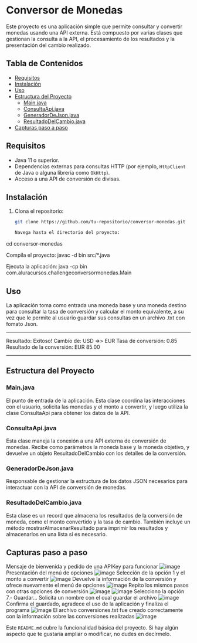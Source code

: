 # Conversor de Monedas

Este proyecto es una aplicación simple que permite consultar y convertir monedas usando una API externa. 
Está compuesto por varias clases que gestionan la consulta a la API, el procesamiento de los resultados 
y la presentación del cambio realizado.

## Tabla de Contenidos
- [Requisitos](#requisitos)
- [Instalación](#instalación)
- [Uso](#uso)
- [Estructura del Proyecto](#estructura-del-proyecto)
  - [Main.java](#mainjava)
  - [ConsultaApi.java](#consultaapijava)
  - [GeneradorDeJson.java](#generadordejsonjava)
  - [ResultadoDelCambio.java](#resultadodelcambiojava)
- [Capturas paso a paso](#capturas-paso-a-paso) 

## Requisitos

- Java 11 o superior.
- Dependencias externas para consultas HTTP (por ejemplo, `HttpClient` de Java o alguna librería como `OkHttp`).
- Acceso a una API de conversión de divisas.

## Instalación

1. Clona el repositorio:
   ```bash
   git clone https://github.com/tu-repositorio/conversor-monedas.git

   Navega hasta el directorio del proyecto:
cd conversor-monedas

Compila el proyecto:
javac -d bin src/*.java

Ejecuta la aplicación:
java -cp bin com.aluracursos.challengeconversormonedas.Main

## Uso
La aplicación toma como entrada una moneda base y una moneda destino para consultar la tasa de conversión y calcular el monto equivalente, 
a su vez que le permite al usuario guardar sus consultas en un archivo .txt con fomato Json.

*******************************************
Resultado: Exitoso!
Cambio de: USD =>> EUR
Tasa de conversión: 0.85
Resultado de la conversión: EUR 85.00
*******************************************

## Estructura del Proyecto
### Main.java
El punto de entrada de la aplicación. Esta clase coordina las interacciones con el usuario, solicita las monedas y el monto a convertir, 
y luego utiliza la clase ConsultaApi para obtener los datos de la API.

### ConsultaApi.java
Esta clase maneja la conexión a una API externa de conversión de monedas. Recibe como parámetros la moneda base y la moneda objetivo,
y devuelve un objeto ResultadoDelCambio con los detalles de la conversión.

### GeneradorDeJson.java
Responsable de gestionar la estructura de los datos JSON necesarios para interactuar con la API de conversión de monedas.

### ResultadoDelCambio.java
Esta clase es un record que almacena los resultados de la conversión de moneda, como el monto convertido y la tasa de cambio. 
También incluye un método mostrarAlmacenarResultado para imprimir los resultados y almacenarlos en una lista si es necesario.

## Capturas paso a paso
Mensaje de bienvenida y pedido de una APIKey para funcionar
![image](https://github.com/user-attachments/assets/06799dd6-2e7f-4c97-8ad9-59d2603c28f9)
Presentación del menú de opciones
![image](https://github.com/user-attachments/assets/0cf7de03-240a-4e18-a58b-d5f76f4a1d18)
Selección de la opción 1 y el monto a convertir
![image](https://github.com/user-attachments/assets/26655ab4-4df7-4f6c-bde8-910ff5c42622)
Devuelve la información de la conversión y ofrece nuevamente el menú de opciones
![image](https://github.com/user-attachments/assets/b659dd75-9cc6-40a4-ae23-68af41df9141)
Repito los mismos pasos con otras opciones de conversión
![image](https://github.com/user-attachments/assets/ba7a1b3c-4226-402b-9e80-be1ed32284cf)
![image](https://github.com/user-attachments/assets/c4b088c1-3895-4d31-bb31-5ea7364ead52)
Selecciono la opción 7.- Guardar...
Solicita un nombre con el cual guardar el archivo
![image](https://github.com/user-attachments/assets/543b9f4d-7b10-417a-9727-8d8656a095ea)
Confirma el guardado, agradece el uso de la aplicación y finaliza el programa
![image](https://github.com/user-attachments/assets/90fd6e2d-8f46-43c9-adc0-3df9fb3d6d0a)
El archivo conversiones.txt fue creado correctamente con la información sobre las conversiones realizadas
![image](https://github.com/user-attachments/assets/2ae55c85-db3b-44f4-b2ae-737d29b2f2d6)











Este `README.md` cubre la funcionalidad básica del proyecto. Si hay algún aspecto que te gustaría ampliar o modificar, no dudes en decírmelo.







